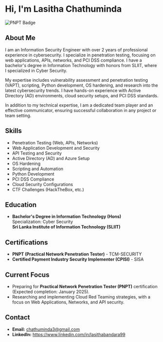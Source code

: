 # Hi, I'm Lasitha Chathuminda

![PNPT Badge](https://api.accredible.com/v1/frontend/credential_website_embed_image/badge/131916419)

## About Me

I am an Information Security Engineer with over 2 years of professional experience in cybersecurity. I specialize in penetration testing, focusing on web applications, APIs, networks, and PCI DSS compliance. I have a bachelor's degree in Information Technology with honors from SLIIT, where I specialized in Cyber Security.

My expertise includes vulnerability assessment and penetration testing (VAPT), scripting, Python development, OS hardening, and research into the latest cybersecurity trends. I have hands-on experience with Active Directory (AD) environments, cloud security setups, and PCI DSS standards.

In addition to my technical expertise, I am a dedicated team player and an effective communicator, ensuring successful collaboration in any project or team setting.

## Skills

- Penetration Testing (Web, APIs, Networks)
- Web Application Development and Security
- API Testing and Security
- Active Directory (AD) and Azure Setup
- OS Hardening
- Scripting and Automation
- Python Development
- PCI DSS Compliance
- Cloud Security Configurations
- CTF Challenges (HackTheBox, etc.)

## Education

- **Bachelor's Degree in Information Technology (Hons)**  
  Specialization: Cyber Security  
  **Sri Lanka Institute of Information Technology (SLIIT)**

## Certifications

- **PNPT (Practical Network Penetration Tester)** - TCM-SECURITY
- **Certified Payment Industry Security Implementer (CPISI)** - SISA

## Current Focus

- Preparing for **Practical Network Penetration Tester (PNPT)** certification (Expected completion: January 2025).
- Researching and implementing Cloud Red Teaming strategies, with a focus on Web Applications, Networks, and API security.

## Contact

- **Email:** chathuminda3@gmail.com
- **LinkedIn:** https://www.linkedin.com/in/lasithabandara99
<!-- - **GitHub:** [Your GitHub Profile URL] -->
